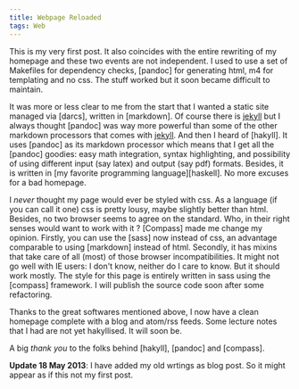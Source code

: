 ```yaml
---
title: Webpage Reloaded
tags: Web
---
```


This is my very first post. It also coincides with the entire
rewriting of my homepage and these two events are not independent.  I
used to use a set of Makefiles for dependency checks, [pandoc] for
generating html, m4 for templating and no css. The stuff worked but it
soon became difficult to maintain.

It was more or less clear to me from the start that I wanted a static
site managed via [darcs], written in [markdown]. Of course there is
[jekyll] but I always thought [pandoc] was way more powerful than some
of the other markdown processors that comes with [jekyll]. And then I
heard of [hakyll]. It uses [pandoc] as its markdown processor which
means that I get all the [pandoc] goodies: easy math integration,
syntax highlighting, and possibility of using different input (say
latex) and output (say pdf) formats. Besides, it is written in
[my favorite programming language][haskell]. No more excuses for a bad
homepage.

I *never* thought my page would ever be styled with css. As a language
(if you can call it one) css is pretty lousy, maybe slightly better
than html. Besides, no two browser seems to agree on the
standard. Who, in their right senses would want to work with it ?
[Compass] made me change my opinion. Firstly, you can use the [sass]
now instead of css, an advantage comparable to using [markdown]
instead of html. Secondly, it has mixins that take care of all (most)
of those browser incompatibilities. It might not go well with IE
users: I don't know, neither do I care to know. But it should work
mostly. The style for this page is entirely written in sass using the
[compass] framework.  I will publish the source code soon after some
refactoring.

Thanks to the great softwares mentioned above, I now have a clean
homepage complete with a blog and atom/rss feeds. Some lecture notes
that I had are not yet hakyllised. It will soon be.

A big *thank you* to the folks behind [hakyll], [pandoc] and
[compass].

**Update 18 May 2013**: I have added my old wrtings as blog post. So
it might appear as if this not my first post.

[jekyll]: <http://jekyllrb.com> "Jekyll"
